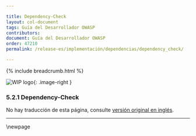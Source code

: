 ```yaml
---

title: Dependency-Check
layout: col-document
tags: Guía del Desarrollador OWASP
contributors:
document: Guía del Desarrollador OWASP
order: 47210
permalink: /release-es/implementación/dependencias/dependency_check/

---
```


{% include breadcrumb.html %}

<style type="text/css">
.image-right {
  height: 180px;
  display: block;
  margin-left: auto;
  margin-right: auto;
  float: right;
}
</style>

![WIP logo](../../../assets/images/dg_wip.png "Trabajo en curso"){: .image-right }

### 5.2.1 Dependency-Check

No hay traducción de esta página, consulte [versión original en inglés][release070201].

----

[release070201]: https://github.com/OWASP/www-project-developer-guide/blob/main/release/07-implementation/02-dependencies/01-dependency-check.md

\newpage
